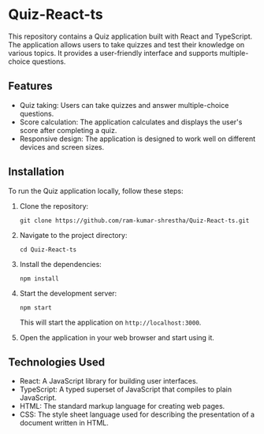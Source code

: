 # Quiz-React-ts

This repository contains a Quiz application built with React and TypeScript. The application allows users to take quizzes and test their knowledge on various topics. It provides a user-friendly interface and supports multiple-choice questions.

## Features

- Quiz taking: Users can take quizzes and answer multiple-choice questions.
- Score calculation: The application calculates and displays the user's score after completing a quiz.
- Responsive design: The application is designed to work well on different devices and screen sizes.

## Installation

To run the Quiz application locally, follow these steps:

1. Clone the repository:

   ```
   git clone https://github.com/ram-kumar-shrestha/Quiz-React-ts.git
   ```

2. Navigate to the project directory:

   ```
   cd Quiz-React-ts
   ```

3. Install the dependencies:

   ```
   npm install
   ```

4. Start the development server:

   ```
   npm start
   ```

   This will start the application on `http://localhost:3000`.

5. Open the application in your web browser and start using it.

## Technologies Used

- React: A JavaScript library for building user interfaces.
- TypeScript: A typed superset of JavaScript that compiles to plain JavaScript.
- HTML: The standard markup language for creating web pages.
- CSS: The style sheet language used for describing the presentation of a document written in HTML.
